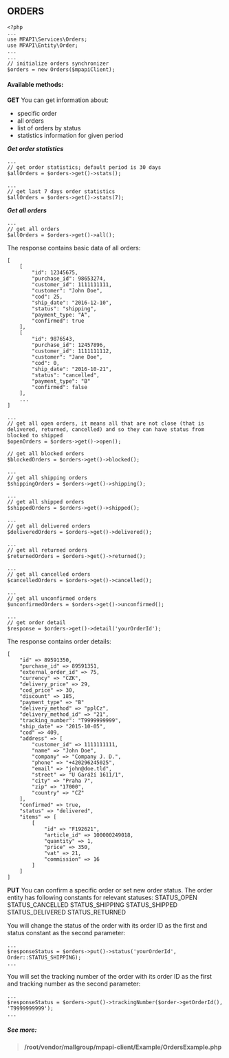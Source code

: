 ## ORDERS
```
<?php
...
use MPAPI\Services\Orders;
use MPAPI\Entity\Order;
...
...
// initialize orders synchronizer
$orders = new Orders($mpapiClient);
```

#### Available methods:
**GET**
You can get information about:
 - specific order
 - all orders
 - list of orders by status
 - statistics information for given period

***Get order statistics***
```
...
// get order statistics; default period is 30 days
$allOrders = $orders->get()->stats();
```

```
...
// get last 7 days order statistics
$allOrders = $orders->get()->stats(7);
```

***Get all orders***
```
...
// get all orders
$allOrders = $orders->get()->all();
```
The response contains basic data of all orders:
```
[
    [
		"id": 12345675,
		"purchase_id": 98653274,
		"customer_id": 1111111111,
		"customer": "John Doe",
		"cod": 25,
		"ship_date": "2016-12-10",
		"status": "shipping",
		"payment_type: "A",
		"confirmed": true
    ],
    [
		"id": 9876543,
		"purchase_id": 12457896,
		"customer_id": 1111111112,
		"customer": "Jane Doe",
		"cod": 0,
		"ship_date": "2016-10-21",
		"status": "cancelled",
		"payment_type": "B"
		"confirmed": false
    ],
    ...
]

...
// get all open orders, it means all that are not close (that is delivered, returned, cancelled) and so they can have status from blocked to shipped
$openOrders = $orders->get()->open();

// get all blocked orders
$blockedOrders = $orders->get()->blocked();

...
// get all shipping orders
$shippingOrders = $orders->get()->shipping();

...
// get all shipped orders
$shippedOrders = $orders->get()->shipped();

...
// get all delivered orders
$deliveredOrders = $orders->get()->delivered();

...
// get all returned orders
$returnedOrders = $orders->get()->returned();

...
// get all cancelled orders
$cancelledOrders = $orders->get()->cancelled();

...
// get all unconfirmed orders
$unconfirmedOrders = $orders->get()->unconfirmed();

...
// get order detail
$response = $orders->get()->detail('yourOrderId');
```

The response contains order details:
```
[
    "id" => 89591350,
    "purchase_id" => 89591351,
    "external_order_id" => 75,
    "currency" => "CZK",
    "delivery_price" => 29,
    "cod_price" => 30,
    "discount" => 185,
    "payment_type" => "B"
    "delivery_method" => "pplCz",
    "delivery_method_id" => "21",
    "tracking_number": "T9999999999",
    "ship_date" => "2015-10-05",
    "cod" => 409,
    "address" => [
        "customer_id" => 1111111111,
		"name" => "John Doe",
        "company" => "Company J. D.",
        "phone" => "+420296245025",
        "email" => "john@doe.tld",
        "street" => "U Garáží 1611/1",
        "city" => "Praha 7",
        "zip" => "17000",
        "country" => "CZ"
    ],
    "confirmed" => true,
    "status" => "delivered",
    "items" => [
        [
            "id" => "F192621",
            "article_id" => 100000249018,
            "quantity" => 1,
            "price" => 350,
            "vat" => 21,
            "commission" => 16
        ]
    ]
]
```

**PUT**
You can confirm a specific order or set new order status.
The order entity has following constants for relevant statuses:
STATUS_OPEN
STATUS_CANCELLED
STATUS_SHIPPING
STATUS_SHIPPED
STATUS_DELIVERED
STATUS_RETURNED

You will change the status of the order with its order ID as the first and status constant as the second parameter:
```
...
$responseStatus = $orders->put()->status('yourOrderId', Order::STATUS_SHIPPING);
...
```

You will set the tracking number of the order with its order ID as the first and tracking number as the second parameter:
```
...
$responseStatus = $orders->put()->trackingNumber($order->getOrderId(), 'T9999999999');
...
```

##### See more:
> **/root/vendor/mallgroup/mpapi-client/Example/OrdersExample.php**
